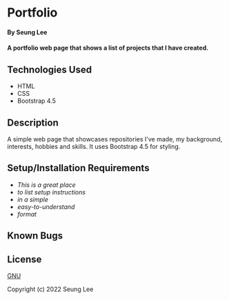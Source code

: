# Portfolio

#### By Seung Lee

#### A portfolio web page that shows a list of projects that I have created.

## Technologies Used

* HTML
* CSS
* Bootstrap 4.5

## Description

A simple web page that showcases repositories I've made, my background, interests, hobbies and skills. It uses Bootstrap 4.5 for styling.

## Setup/Installation Requirements

* _This is a great place_
* _to list setup instructions_
* _in a simple_
* _easy-to-understand_
* _format_

## Known Bugs

## License

[GNU](/LICENSE-GNU)

Copyright (c) 2022 Seung Lee